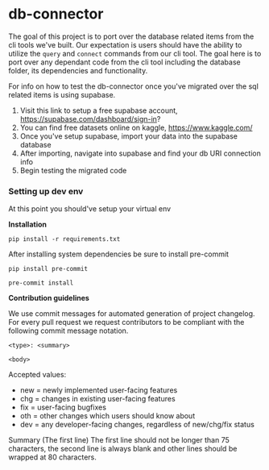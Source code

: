 # db-connector
The goal of this project is to port over the database related items from the cli tools we've built. Our expectation is users should have the ability to utilize the `query` and `connect` commands from our cli tool. The goal here is to port over any dependant code from the cli tool including the database folder, its dependencies and functionality. 

For info on how to test the db-connector once you've migrated over the sql related items is using supabase.

1. Visit this link to setup a free supabase account, https://supabase.com/dashboard/sign-in?
2. You can find free datasets online on kaggle, https://www.kaggle.com/
3. Once you've setup supabase, import your data into the supabase database
4. After importing, navigate into supabase and find your db URI connection info
5. Begin testing the migrated code

### Setting up dev env
At this point you should've setup your virtual env

**Installation**

```
pip install -r requirements.txt
```

After installing system dependencies be sure to install pre-commit

```
pip install pre-commit

pre-commit install
```

**Contribution guidelines**

We use commit messages for automated generation of project changelog. For every pull request we request contributors to be compliant with the following commit message notation.

```
<type>: <summary>

<body>
```

Accepted <type> values:

- new = newly implemented user-facing features
- chg = changes in existing user-facing features
- fix = user-facing bugfixes
- oth = other changes which users should know about
- dev = any developer-facing changes, regardless of new/chg/fix status

Summary (The first line)
The first line should not be longer than 75 characters, the second line is always blank and other lines should be wrapped at 80 characters.
